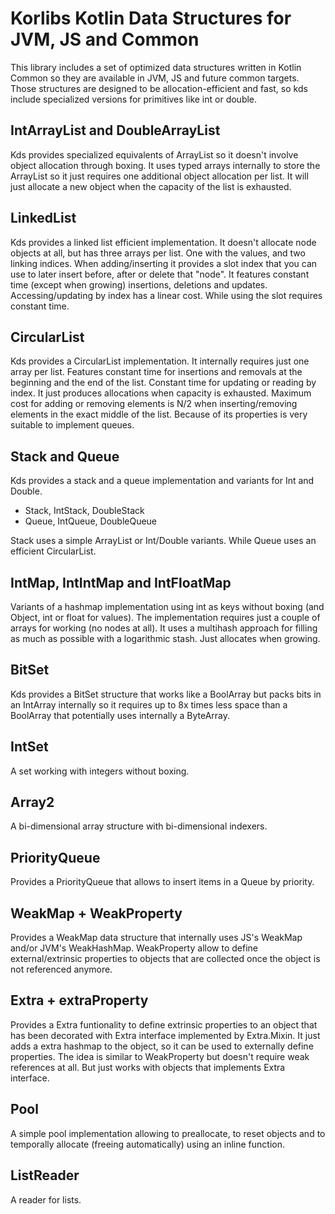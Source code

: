 # Korlibs Kotlin Data Structures for JVM, JS and Common

This library includes a set of optimized data structures written in Kotlin Common so they are available in
JVM, JS and future common targets. Those structures are designed to be allocation-efficient and fast, so kds
include specialized versions for primitives like int or double.

## IntArrayList and DoubleArrayList

Kds provides specialized equivalents of ArrayList so it doesn't involve object allocation through boxing.
It uses typed arrays internally to store the ArrayList so it just requires one additional object allocation
per list. It will just allocate a new object when the capacity of the list is exhausted.

## LinkedList

Kds provides a linked list efficient implementation. It doesn't allocate node objects at all,
but has three arrays per list. One with the values, and two linking indices.
When adding/inserting it provides a slot index that you can use to later insert before, after
or delete that "node".
It features constant time (except when growing) insertions, deletions and updates.
Accessing/updating by index has a linear cost. While using the slot requires constant time.

## CircularList

Kds provides a CircularList implementation. It internally requires just one array per list.
Features constant time for insertions and removals at the beginning and the end of the list.
Constant time for updating or reading by index. It just produces allocations when capacity is exhausted.
Maximum cost for adding or removing elements is N/2 when inserting/removing elements in the exact middle of the list.
Because of its properties is very suitable to implement queues.

## Stack and Queue

Kds provides a stack and a queue implementation and variants for Int and Double.

* Stack<T>, IntStack, DoubleStack
* Queue<T>, IntQueue, DoubleQueue

Stack uses a simple ArrayList or Int/Double variants.
While Queue uses an efficient CircularList.

## IntMap, IntIntMap and IntFloatMap

Variants of a hashmap implementation using int as keys without boxing (and Object, int or float for values).
The implementation requires just a couple of arrays for working (no nodes at all). It uses a multihash
approach for filling as much as possible with a logarithmic stash. Just allocates when growing.

## BitSet

Kds provides a BitSet structure that works like a BoolArray but packs bits in an IntArray internally so it requires
up to 8x times less space than a BoolArray that potentially uses internally a ByteArray.

## IntSet

A set working with integers without boxing.

## Array2

A bi-dimensional array structure with bi-dimensional indexers.

## PriorityQueue

Provides a PriorityQueue that allows to insert items in a Queue by priority.

## WeakMap + WeakProperty

Provides a WeakMap data structure that internally uses JS's WeakMap and/or JVM's WeakHashMap.
WeakProperty allow to define external/extrinsic properties to objects that are collected once the object is not
referenced anymore.

## Extra + extraProperty

Provides a Extra funtionality to define extrinsic properties to an object that has been decorated with Extra
interface implemented by Extra.Mixin. It just adds a extra hashmap to the object, so it can be used to externally
define properties. The idea is similar to WeakProperty but doesn't require weak references at all. But just works
with objects that implements Extra interface.

## Pool

A simple pool implementation allowing to preallocate, to reset objects and to temporally allocate
(freeing automatically) using an inline function.

## ListReader

A reader for lists.
